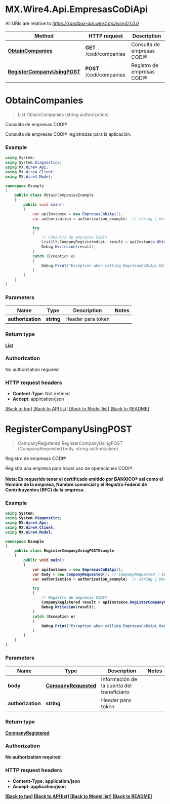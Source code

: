 # MX.Wire4.Api.EmpresasCoDiApi

All URIs are relative to *https://sandbox-api.wire4.mx/wire4/1.0.0*

Method | HTTP request | Description
------------- | ------------- | -------------
[**ObtainCompanies**](EmpresasCoDiApi.md#obtaincompanies) | **GET** /codi/companies | Consulta de empresas CODI®
[**RegisterCompanyUsingPOST**](EmpresasCoDiApi.md#registercompanyusingpost) | **POST** /codi/companies | Registro de empresas CODI®

<a name="obtaincompanies"></a>
# **ObtainCompanies**
> List<CompanyRegistered> ObtainCompanies (string authorization)

Consulta de empresas CODI®

Consulta de empresas CODI® registradas para la aplicación.

### Example
```csharp
using System;
using System.Diagnostics;
using MX.Wire4.Api;
using MX.Wire4.Client;
using MX.Wire4.Model;

namespace Example
{
    public class ObtainCompaniesExample
    {
        public void main()
        {
            var apiInstance = new EmpresasCoDiApi();
            var authorization = authorization_example;  // string | Header para token

            try
            {
                // Consulta de empresas CODI®
                List&lt;CompanyRegistered&gt; result = apiInstance.ObtainCompanies(authorization);
                Debug.WriteLine(result);
            }
            catch (Exception e)
            {
                Debug.Print("Exception when calling EmpresasCoDiApi.ObtainCompanies: " + e.Message );
            }
        }
    }
}
```

### Parameters

Name | Type | Description  | Notes
------------- | ------------- | ------------- | -------------
 **authorization** | **string**| Header para token | 

### Return type

[**List<CompanyRegistered>**](CompanyRegistered.md)

### Authorization

No authorization required

### HTTP request headers

 - **Content-Type**: Not defined
 - **Accept**: application/json

[[Back to top]](#) [[Back to API list]](../README.md#documentation-for-api-endpoints) [[Back to Model list]](../README.md#documentation-for-models) [[Back to README]](../README.md)
<a name="registercompanyusingpost"></a>
# **RegisterCompanyUsingPOST**
> CompanyRegistered RegisterCompanyUsingPOST (CompanyRequested body, string authorization)

Registro de empresas CODI®

Registra una empresa para hacer uso de operaciones CODI®.<br><br> <b>Nota:<b> Es requerido tener el certificado emitido por BANXICO® asi como el Nombre de la empresa, Nombre comercial y el Registro Federal de Contribuyentes (RFC) de la empresa.<br/>

### Example
```csharp
using System;
using System.Diagnostics;
using MX.Wire4.Api;
using MX.Wire4.Client;
using MX.Wire4.Model;

namespace Example
{
    public class RegisterCompanyUsingPOSTExample
    {
        public void main()
        {
            var apiInstance = new EmpresasCoDiApi();
            var body = new CompanyRequested(); // CompanyRequested | Información de la cuenta del beneficiario
            var authorization = authorization_example;  // string | Header para token

            try
            {
                // Registro de empresas CODI®
                CompanyRegistered result = apiInstance.RegisterCompanyUsingPOST(body, authorization);
                Debug.WriteLine(result);
            }
            catch (Exception e)
            {
                Debug.Print("Exception when calling EmpresasCoDiApi.RegisterCompanyUsingPOST: " + e.Message );
            }
        }
    }
}
```

### Parameters

Name | Type | Description  | Notes
------------- | ------------- | ------------- | -------------
 **body** | [**CompanyRequested**](CompanyRequested.md)| Información de la cuenta del beneficiario | 
 **authorization** | **string**| Header para token | 

### Return type

[**CompanyRegistered**](CompanyRegistered.md)

### Authorization

No authorization required

### HTTP request headers

 - **Content-Type**: application/json
 - **Accept**: application/json

[[Back to top]](#) [[Back to API list]](../README.md#documentation-for-api-endpoints) [[Back to Model list]](../README.md#documentation-for-models) [[Back to README]](../README.md)
